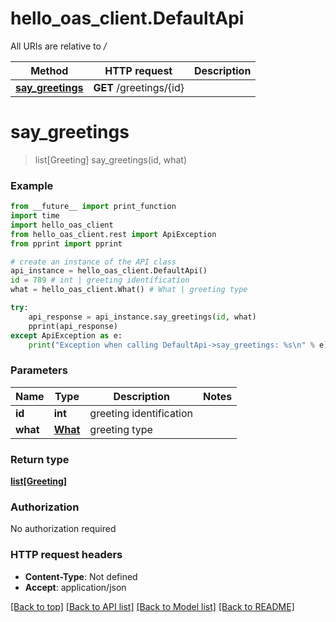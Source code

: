 # hello_oas_client.DefaultApi

All URIs are relative to */*

Method | HTTP request | Description
------------- | ------------- | -------------
[**say_greetings**](DefaultApi.md#say_greetings) | **GET** /greetings/{id} | 

# **say_greetings**
> list[Greeting] say_greetings(id, what)



### Example
```python
from __future__ import print_function
import time
import hello_oas_client
from hello_oas_client.rest import ApiException
from pprint import pprint

# create an instance of the API class
api_instance = hello_oas_client.DefaultApi()
id = 789 # int | greeting identification
what = hello_oas_client.What() # What | greeting type

try:
    api_response = api_instance.say_greetings(id, what)
    pprint(api_response)
except ApiException as e:
    print("Exception when calling DefaultApi->say_greetings: %s\n" % e)
```

### Parameters

Name | Type | Description  | Notes
------------- | ------------- | ------------- | -------------
 **id** | **int**| greeting identification | 
 **what** | [**What**](.md)| greeting type | 

### Return type

[**list[Greeting]**](Greeting.md)

### Authorization

No authorization required

### HTTP request headers

 - **Content-Type**: Not defined
 - **Accept**: application/json

[[Back to top]](#) [[Back to API list]](../README.md#documentation-for-api-endpoints) [[Back to Model list]](../README.md#documentation-for-models) [[Back to README]](../README.md)

